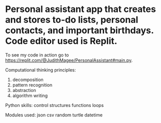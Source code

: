 # Personal assistant app that creates and stores to-do lists, personal contacts, and important birthdays.  Code editor used is Replit.

To see my code in action go to https://replit.com/@JudithMagee/PersonalAssistant#main.py.

Computational thinking principles:
1.  decomposition
2.  pattern recognition
3.  abstraction
4.  algorithm writing

Python skills:
control structures
functions
loops

Modules used:
json
csv
random
turtle
datetime


